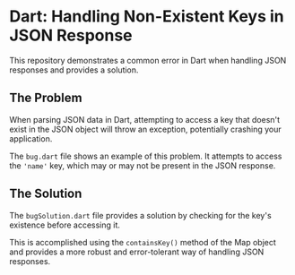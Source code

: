 # Dart: Handling Non-Existent Keys in JSON Response

This repository demonstrates a common error in Dart when handling JSON responses and provides a solution.

## The Problem

When parsing JSON data in Dart, attempting to access a key that doesn't exist in the JSON object will throw an exception, potentially crashing your application.

The `bug.dart` file shows an example of this problem.  It attempts to access the `'name'` key, which may or may not be present in the JSON response.

## The Solution

The `bugSolution.dart` file provides a solution by checking for the key's existence before accessing it.

This is accomplished using the `containsKey()` method of the Map object and provides a more robust and error-tolerant way of handling JSON responses.
